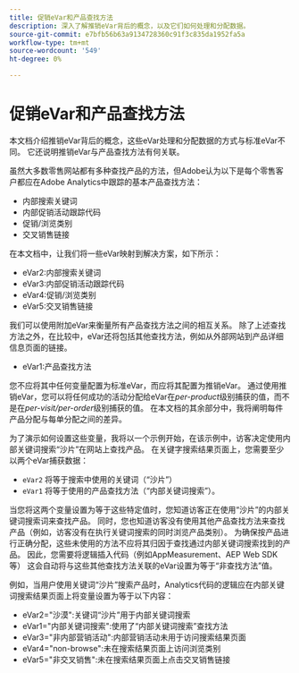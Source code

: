 ```yaml
---
title: 促销eVar和产品查找方法
description: 深入了解推销eVar背后的概念，以及它们如何处理和分配数据。
source-git-commit: e7bfb56b63a9134728360c91f3c835da1952fa5a
workflow-type: tm+mt
source-wordcount: '549'
ht-degree: 0%

---
```


# 促销eVar和产品查找方法

本文档介绍推销eVar背后的概念，这些eVar处理和分配数据的方式与标准eVar不同。 它还说明推销eVar与产品查找方法有何关联。

虽然大多数零售网站都有多种查找产品的方法，但Adobe认为以下是每个零售客户都应在Adobe Analytics中跟踪的基本产品查找方法：

* 内部搜索关键词
* 内部促销活动跟踪代码
* 促销/浏览类别
* 交叉销售链接

在本文档中，让我们将一些eVar映射到解决方案，如下所示：

* eVar2:内部搜索关键词
* eVar3:内部促销活动跟踪代码
* eVar4:促销/浏览类别
* eVar5:交叉销售链接

我们可以使用附加eVar来衡量所有产品查找方法之间的相互关系。 除了上述查找方法之外，在比较中，eVar还将包括其他查找方法，例如从外部网站到产品详细信息页面的链接。

* eVar1:产品查找方法

您不应将其中任何变量配置为标准eVar，而应将其配置为推销eVar。  通过使用推销eVar，您可以将任何成功的活动分配给eVar在&#x200B;*per-product*&#x200B;级别捕获的值，而不是在&#x200B;*per-visit/per-order*&#x200B;级别捕获的值。 在本文档的其余部分中，我将阐明每件产品分配与每单分配之间的差异。

为了演示如何设置这些变量，我将以一个示例开始，在该示例中，访客决定使用内部关键词搜索“沙片”在网站上查找产品。  在关键字搜索结果页面上，您需要至少以两个eVar捕获数据：

* `eVar2` 将等于搜索中使用的关键词（“沙片”）
* `eVar1` 将等于使用的产品查找方法（“内部关键词搜索”）。

当您将这两个变量设置为等于这些特定值时，您知道访客正在使用“沙片”的内部关键词搜索词来查找产品。
同时，您也知道访客没有使用其他产品查找方法来查找产品（例如，访客没有在执行关键词搜索的同时浏览产品类别）。 为确保按产品进行正确分配，这些未使用的方法不应将其归因于查找通过内部关键词搜索找到的产品。  因此，您需要将逻辑插入代码（例如AppMeasurement、AEP Web SDK等） 这会自动将与这些其他查找方法关联的eVar设置为等于“非查找方法”值。

例如，当用户使用关键词“沙片”搜索产品时，Analytics代码的逻辑应在内部关键词搜索结果页面上将变量设置为等于以下内容：

* eVar2=&quot;沙漠&quot;:关键词“沙片”用于内部关键词搜索
* eVar1=&quot;内部关键词搜索&quot;:使用了“内部关键词搜索”查找方法
* eVar3=&quot;非内部营销活动&quot;:内部营销活动未用于访问搜索结果页面
* eVar4=&quot;non-browse&quot;:未在搜索结果页面上访问浏览类别
* eVar5=&quot;非交叉销售&quot;:未在搜索结果页面上点击交叉销售链接

